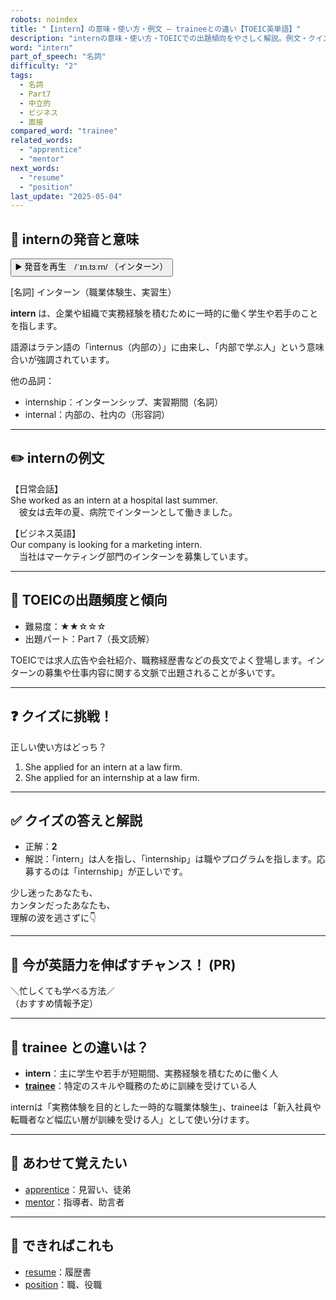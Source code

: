 ```yaml
---
robots: noindex
title: "【intern】の意味・使い方・例文 ― traineeとの違い【TOEIC英単語】"
description: "internの意味・使い方・TOEICでの出題傾向をやさしく解説。例文・クイズ付きでtraineeとの違いもわかりやすく学べます。"
word: "intern"
part_of_speech: "名詞"
difficulty: "2"
tags:
  - 名詞
  - Part7
  - 中立的
  - ビジネス
  - 面接
compared_word: "trainee"
related_words:
  - "apprentice"
  - "mentor"
next_words:
  - "resume"
  - "position"
last_update: "2025-05-04"
---
```


## 🔰 internの発音と意味

<button class="play-audio" onclick="playTTS('intern')">
  <span class="play-audio-main">
    ▶️ 発音を再生　/ˈɪn.tɜːrn/
  </span>
  <span class="play-audio-sub">
    （インターン）
  </span>
</button>

[名詞] インターン（職業体験生、実習生）

**intern** は、企業や組織で実務経験を積むために一時的に働く学生や若手のことを指します。

語源はラテン語の「internus（内部の）」に由来し、「内部で学ぶ人」という意味合いが強調されています。

他の品詞：  
- internship：インターンシップ、実習期間（名詞）
- internal：内部の、社内の（形容詞）

---

## ✏️ internの例文

【日常会話】  
She worked as an intern at a hospital last summer.  
　彼女は去年の夏、病院でインターンとして働きました。

【ビジネス英語】  
Our company is looking for a marketing intern.  
　当社はマーケティング部門のインターンを募集しています。

---

## 🎯 TOEICの出題頻度と傾向

- 難易度：★★☆☆☆
- 出題パート：Part 7（長文読解）

TOEICでは求人広告や会社紹介、職務経歴書などの長文でよく登場します。インターンの募集や仕事内容に関する文脈で出題されることが多いです。

---

## ❓ クイズに挑戦！

正しい使い方はどっち？

1. She applied for an intern at a law firm.  
2. She applied for an internship at a law firm.

---

## ✅ クイズの答えと解説

- 正解：**2**
- 解説：「intern」は人を指し、「internship」は職やプログラムを指します。応募するのは「internship」が正しいです。

少し迷ったあなたも、  
カンタンだったあなたも、  
理解の波を逃さずに👇️

---

## 🚀 今が英語力を伸ばすチャンス！ (PR)

<div class="info-center">
＼忙しくても学べる方法／<br>  
（おすすめ情報予定）
</div>

---

## 🤔  trainee との違いは？

- **intern**：主に学生や若手が短期間、実務経験を積むために働く人
- **[trainee](/trainee)**：特定のスキルや職務のために訓練を受けている人

internは「実務体験を目的とした一時的な職業体験生」、traineeは「新入社員や転職者など幅広い層が訓練を受ける人」として使い分けます。

---

## 🧩 あわせて覚えたい

- [apprentice](/apprentice)：見習い、徒弟
- [mentor](/mentor)：指導者、助言者

---

## 📖 できればこれも

- [resume](/resume)：履歴書
- [position](/position)：職、役職

<!-- cvid: aid14_bid30 -->
